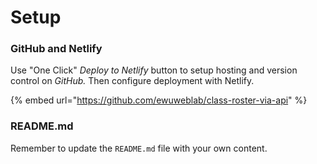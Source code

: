 # Setup

### GitHub and Netlify

Use "One Click" _Deploy to Netlify_ button to setup hosting and version control on _GitHub._ Then configure deployment with Netlify.

{% embed url="https://github.com/ewuweblab/class-roster-via-api" %}

### README.md

Remember to update the `README.md` file with your own content.

